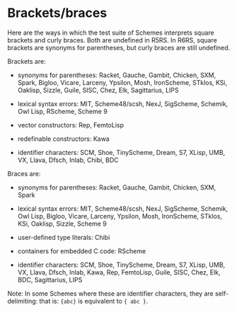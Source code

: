 # Brackets/braces

Here are the ways in which the test suite of Schemes interprets square brackets and curly braces.  Both are undefined in R5RS.  In R6RS, square brackets are synonyms for parentheses, but curly braces are still undefined.

Brackets are:

* synonyms for parentheses:  Racket, Gauche, Gambit, Chicken, SXM, Spark, Bigloo, Vicare, Larceny, Ypsilon, Mosh, IronScheme, STklos, KSi, Oaklisp, Sizzle, Guile, SISC, Chez, Elk, Sagittarius, LIPS

* lexical syntax errors:  MIT, Scheme48/scsh, NexJ, SigScheme, Schemik, Owl Lisp, RScheme, Scheme 9

* vector constructors:  Rep, FemtoLisp

* redefinable constructors:  Kawa

* identifier characters:  SCM, Shoe, TinyScheme, Dream, S7, XLisp, UMB, VX, Llava, Dfsch, Inlab, Chibi, BDC

Braces are:

* synonyms for parentheses:  Racket, Gauche, Gambit, Chicken, SXM, Spark

* lexical syntax errors:  MIT, Scheme48/scsh, NexJ, SigScheme, Schemik, Owl Lisp, Bigloo, Vicare, Larceny, Ypsilon, Mosh, IronScheme, STklos, KSi, Oaklisp, Sizzle, Scheme 9

* user-defined type literals:  Chibi

* containers for embedded C code: RScheme

* identifier characters:  SCM, Shoe, TinyScheme, Dream, S7, XLisp, UMB, VX, Llava, Dfsch, Inlab, Kawa, Rep, FemtoLisp, Guile, SISC, Chez, Elk, BDC, Sagittarius, LIPS

Note:  In some Schemes where these are identifier characters, they are self-delimiting: that is: `{abc}` is equivalent to `{ abc }`.
